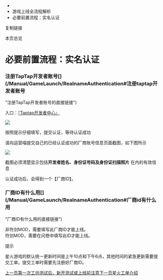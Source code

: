   * [](/)
  * 游戏上线全流程解析
  * 必要前置流程：实名认证

复制链接

本页总览

# 必要前置流程：实名认证

### 注册TapTap开发者账号[​](/Manual/GameLaunch/RealnameAuthentication#注册taptap开发者账号
"注册TapTap开发者账号的直接链接")

入口：[『Taptap开发者中心』](https://developer.taptap.cn/developer-apply/)

![](/assets/images/2-74698e545f1e4397baa1fe317f4db612.png)

按照提示仔细填写，提交认证，等待认证成功

请向运营喵提交自己的已经认证成功的厂商账号信息页面截图，如下图所示

![](/assets/images/3-d1ec47e7459e5f6a12380359f0ac8194.png)

截图必须清楚显示包括**开发者姓名、身份证号码及身份证扫描照片** 在内的有效信息

认证成功后，会得到一个【厂商ID】。

### 厂商ID有什么用[​](/Manual/GameLaunch/RealnameAuthentication#厂商id有什么用
"厂商ID有什么用的直接链接")

非符剑MOD，需要填写此厂商ID才能上线。  
符剑MOD，需要在问卷中填写此ID才能上线。

提示

星火游戏的默认统一更新时间是上午10点和下午6点，其他时间的紧急更新需要提交工单。提交工单时需要先注册好厂商ID。

[上一页第一次工坊测试后，新开测试或上线前注意](/Manual/GameLaunch/Republish)[下一页星火工单介绍](/Manual/GameLaunch/WorkOrder)


